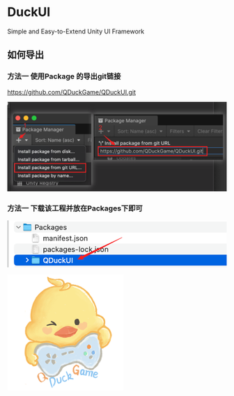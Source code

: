 # DuckUI
Simple and Easy-to-Extend Unity UI Framework



## 如何导出

### 方法一 使用Package 的导出git链接

https://github.com/QDuckGame/QDuckUI.git

![image-20241201195821112](image-20241201195821112.png)

### 方法一 下载该工程并放在Packages下即可

![image-20241201200149430](image-20241201200149430.png)



![](QDuckGameIcon.png)

